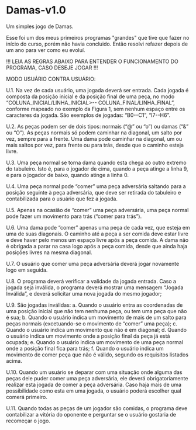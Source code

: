 # Damas-v1.0
Um simples jogo de Damas.

Esse foi um dos meus primeiros programas "grandes" que tive que fazer no início do curso, porém não havia concluido.
Então resolvi refazer depois de um ano para ver como eu evoluí.


!!! LEIA AS REGRAS ABAIXO PARA ENTENDER O FUNCIONAMENTO DO PROGRAMA, CASO DESEJE JOGAR !!!

MODO USUÁRIO CONTRA USUÁRIO:

U.1. Na vez de cada usuário, uma jogada deverá ser entrada. Cada
jogada é composta da posição inicial e da posição final de uma peça,
no modo “COLUNA_INICIAL/LINHA_INICIAL>--
COLUNA_FINAL/LINHA_FINAL”, conforme mapeado no exemplo
da Figura 1, sem nenhum espaço entre os caracteres da jogada. São
exemplos de jogadas: “B0--C1”, “I7--H6”.

U.2. As peças podem ser de dois tipos: normais (“@” ou “o”) ou damas (“&” ou “O”). As peças normais só
podem caminhar na diagonal, um salto por vez, sempre para a frente. Uma dama pode caminhar na
diagonal, um ou mais saltos por vez, para frente ou para trás, desde que o caminho esteja livre.

U.3. Uma peça normal se torna dama quando esta chega ao outro extremo do tabuleiro. Isto é, para o
jogador de cima, quando a peça atinge a linha 9, e para o jogador de baixo, quando atinge a linha 0.

U.4. Uma peça normal pode “comer” uma peça adversária saltando para a posição seguinte à peça
adversária, que deve ser retirada do tabuleiro e contabilizada para o usuário que fez a jogada.

U.5. Apenas na ocasião de “comer” uma peça adversária, uma peça normal pode fazer um movimento para trás (“comer para trás”).

U.6. Uma dama pode “comer” apenas uma peça de cada vez, que esteja em uma de suas diagonais. O
caminho até a peça a ser comida deve estar livre e deve haver pelo menos um espaço livre após a
peça comida. A dama não é obrigada a parar na casa logo após a peça comida, desde que ainda haja
posições livres na mesma diagonal.

U.7. O usuário que comer uma peça adversária deverá jogar novamente logo em seguida.

U.8. O programa deverá verificar a validade da jogada entrada. Caso a jogada seja inválida, o programa
deverá mostrar uma mensagem “Jogada Inválida”, e deverá solicitar uma nova jogada do mesmo
jogador;

U.9. São jogadas inválidas:
a. Quando o usuário entra as coordenadas de uma posição inicial que não tem nenhuma peça, ou tem
uma peça que não é sua;
b. Quando o usuário indica um movimento de mais de um salto para peças normais (excetuando-se o
movimento de “comer” uma peça);
c. Quando o usuário indica um movimento que não é em diagonal;
d. Quando o usuário indica um movimento onde a posição final da peça já está ocupada;
e. Quando o usuário indica um movimento de uma peça normal onde a posição final fica para trás;
f. Quando o usuário indica um movimento de comer peça que não é válido, segundo os requisitos
listados acima.

U.10. Quando um usuário se deparar com uma situação onde alguma das peças dele puder comer uma
peça adversária, ele deverá obrigatoriamente realizar esta jogada de comer a peça adversária. Caso
haja mais de uma possibilidade como esta em uma jogada, o usuário poderá escolher qual comerá
primeiro.

U.11. Quando todas as peças de um jogador são comidas, o programa deve contabilizar a vitória do
oponente e perguntar se o usuário gostaria de recomeçar o jogo.